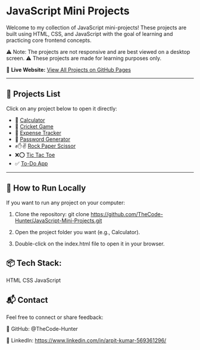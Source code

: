 # JavaScript Mini Projects

Welcome to my collection of JavaScript mini-projects!
These projects are built using HTML, CSS, and JavaScript with the goal of learning and practicing core frontend concepts.

⚠️ Note: The projects are not responsive and are best viewed on a desktop screen.
⚠️ These projects are made for learning purposes only.

🔗 **Live Website:** [View All Projects on GitHub Pages](https://thecode-hunter.github.io/JavaScript-Mini-Projects/)

---

## 🚀 Projects List

Click on any project below to open it directly:

- 🔢 [Calculator](https://thecode-hunter.github.io/JavaScript-Mini-Projects/Calculator/)
- 🏏 [Cricket Game](https://thecode-hunter.github.io/JavaScript-Mini-Projects/Cricket-Game/)
- 💸 [Expense Tracker](https://thecode-hunter.github.io/JavaScript-Mini-Projects/Expense-Tracker/)
- 🔐 [Password Generator](https://thecode-hunter.github.io/JavaScript-Mini-Projects/Password-Generator/)
- ✊✋✌️ [Rock Paper Scissor](https://thecode-hunter.github.io/JavaScript-Mini-Projects/Rock-Paper-Scissor/)
- ❌⭕ [Tic Tac Toe](https://thecode-hunter.github.io/JavaScript-Mini-Projects/Tik-Tak-Toe/)
- ✅ [To-Do App](https://thecode-hunter.github.io/JavaScript-Mini-Projects/To-Do-App/)


---

## 🧾 How to Run Locally

If you want to run any project on your computer:

1. Clone the repository:
   git clone https://github.com/TheCode-Hunter/JavaScript-Mini-Projects.git
   
2. Open the project folder you want (e.g., Calculator).
   
3. Double-click on the index.html file to open it in your browser.

## 📦 Tech Stack:
HTML
CSS
JavaScript

## 📬 Contact
Feel free to connect or share feedback:

💼 GitHub: @TheCode-Hunter

💼 LinkedIn: https://www.linkedin.com/in/arpit-kumar-569361296/








